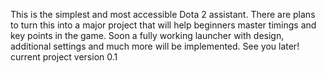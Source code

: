 This is the simplest and most accessible Dota 2 assistant. There are plans to turn this into a major project that will help beginners master timings and key points in the game. Soon a fully working launcher with design, additional settings and much more will be implemented. See you later!
current project version 0.1

